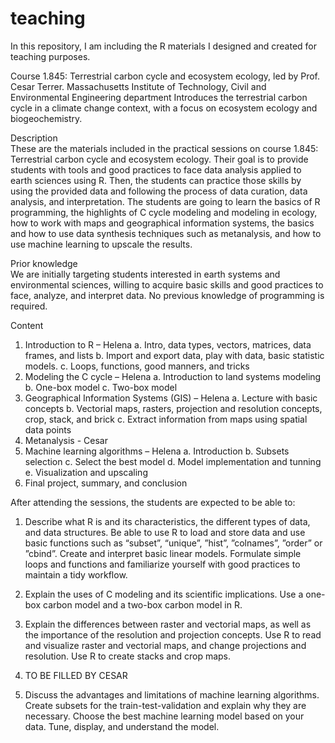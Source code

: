 # teaching
In this repository, I am including the R materials I designed and created for teaching purposes.

Course 1.845: Terrestrial carbon cycle and ecosystem ecology, led by Prof. Cesar Terrer.
Massachusetts Institute of Technology, Civil and Environmental Engineering department
Introduces the terrestrial carbon cycle in a climate change context, with a focus on ecosystem ecology and biogeochemistry.

Description <br/>
These are the materials included in the practical sessions on course 1.845: Terrestrial carbon cycle and ecosystem ecology. Their goal is to provide students with tools and good practices to face data analysis applied to earth sciences using R. Then, the students can practice those skills by using the provided data and following the process of data curation, data analysis, and interpretation. The students are going to learn the basics of R programming, the highlights of C cycle modeling and modeling in ecology, how to work with maps and geographical information systems, the basics and how to use data synthesis techniques such as metanalysis, and how to use machine learning to upscale the results.

Prior knowledge <br/>
We are initially targeting students interested in earth systems and environmental sciences, willing to acquire basic skills and good practices to face, analyze, and interpret data. No previous knowledge of programming is required.

Content

1.	Introduction to R – Helena
    a.	Intro, data types, vectors, matrices, data frames, and lists
    b.	Import and export data, play with data, basic statistic models.
    c.	Loops, functions, good manners, and tricks
2.	Modeling the C cycle – Helena
    a.	Introduction to land systems modeling
    b.	One-box model
    c.	Two-box model
3.	Geographical Information Systems (GIS) – Helena
    a.	Lecture with basic concepts
    b.	Vectorial maps, rasters, projection and resolution concepts, crop, stack, and brick
    c.	Extract information from maps using spatial data points
4.	Metanalysis - Cesar
5.	Machine learning algorithms – Helena
    a.	Introduction
    b.	Subsets selection
    c.	Select the best model
    d.	Model implementation and tunning
    e.	Visualization and upscaling
6.	Final project, summary, and conclusion

After attending the sessions, the students are expected to be able to:

1.	Describe what R is and its characteristics, the different types of data, and data structures.
Be able to use R to load and store data and use basic functions such as “subset”, “unique”, ”hist”, ”colnames”, ”order” or ”cbind”.
Create and interpret basic linear models.
Formulate simple loops and functions and familiarize yourself with good practices to maintain a tidy workflow.

2.	Explain the uses of C modeling and its scientific implications.
Use a one-box carbon model and a two-box carbon model in R.

3.	Explain the differences between raster and vectorial maps, as well as the importance of the resolution and projection concepts.
Use R to read and visualize raster and vectorial maps, and change projections and resolution.
Use R to create stacks and crop maps.

4.	TO BE FILLED BY CESAR

5.	Discuss the advantages and limitations of machine learning algorithms.
Create subsets for the train-test-validation and explain why they are necessary.
Choose the best machine learning model based on your data.
Tune, display, and understand the model.



